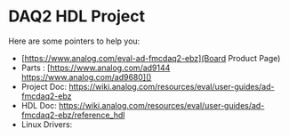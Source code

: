 # DAQ2 HDL Project

Here are some pointers to help you:
  * [https://www.analog.com/eval-ad-fmcdaq2-ebz](Board Product Page)
  * Parts : [https://www.analog.com/ad9144 \
			https://www.analog.com/ad9680]()
  * Project Doc: https://wiki.analog.com/resources/eval/user-guides/ad-fmcdaq2-ebz
  * HDL Doc: https://wiki.analog.com/resources/eval/user-guides/ad-fmcdaq2-ebz/reference_hdl
  * Linux Drivers:
